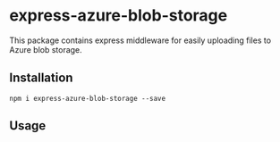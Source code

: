 # express-azure-blob-storage

This package contains express middleware for easily uploading files to Azure blob storage.

## Installation

    npm i express-azure-blob-storage --save

## Usage

```
```